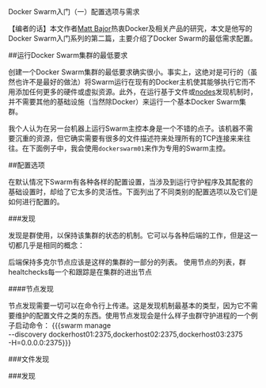 Docker Swarm入门（一）配置选项与需求

【编者的话】本文作者[Matt Bajor](https://github.com/technolo-g)热衷Docker及相关产品的研究，本文是他写的Docker Swarm入门系列的第二篇，主要介绍了Docker Swarm的最低需求配置。

##运行Docker Swarm集群的最低要求

创建一个Docker Swarm集群的最低要求确实很小。事实上，这绝对是可行的（虽然也许不是最好的做法）将Swarm运行在现有的Docker主机使其能够执行它而不用添加任何更多的硬件或虚拟资源。此外，在运行基于文件或[nodes](https://github.com/docker/swarm/tree/master/discovery#using-a-static-list-of-ips)发现机制时，并不需要其他的基础设施（当然除Docker）来运行一个基本Docker Swarm集群。

我个人认为在另一台机器上运行Swarm主控本身是一个不错的点子。该机器不需要沉重的资源，但它确实需要有很多的文件描述符来处理所有的TCP连接来来往往。在下面例子中，我会使用`dockerswarm01`来作为专用的Swarm主控。

##配置选项

在默认情况下Swarm有各种各样的配置设置，当涉及到运行守护程序及其配套的基础设置时，却给了它太多的灵活性。下面列出了不同类别的配置选项以及它们是如何进行配置的。

###发现

发现是群使用，以保持该集群的状态的机制。它可以与各种后端的工作，但是这一切都几乎是相同的概念：

后端保持多克尔节点应该是这样的集群的一部分的列表。
使用节点的列表，群healtchecks每一个和跟踪是在集群的进出节点

####节点发现

节点发现需要一切可以在命令行上传递。这是发现机制最基本的类型，因为它不需要维护的配置文件之类的东西。使用节点发现会是什么样子虫群守护进程的一个例子启动命令：
{{{swarm manage \
  --discovery dockerhost01:2375,dockerhost02:2375,dockerhost03:2375 \
  -H=0.0.0.0:2375}}}

###文件发现

###发现